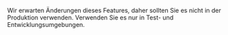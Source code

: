 Wir erwarten Änderungen dieses Features, daher sollten Sie es nicht in der Produktion verwenden. Verwenden Sie es nur in Test- und Entwicklungsumgebungen.